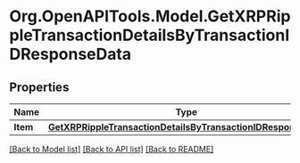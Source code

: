 # Org.OpenAPITools.Model.GetXRPRippleTransactionDetailsByTransactionIDResponseData

## Properties

Name | Type | Description | Notes
------------ | ------------- | ------------- | -------------
**Item** | [**GetXRPRippleTransactionDetailsByTransactionIDResponseItem**](GetXRPRippleTransactionDetailsByTransactionIDResponseItem.md) |  | 

[[Back to Model list]](../README.md#documentation-for-models) [[Back to API list]](../README.md#documentation-for-api-endpoints) [[Back to README]](../README.md)

